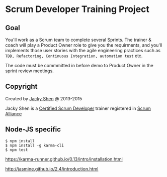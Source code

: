 Scrum Developer Training Project
================================


## Goal

You'll work as a Scrum team to complete several Sprints. The trainer & coach will play a Product Owner role to give you the requirments, and you'll implements those user stories with the agile engineering practices such as `TDD, Refactoring, Continuous Integration, automation test` etc.

The code must be commmitted in before demo to Product Owner in the sprint review meetings.




## Copyright

Created by [Jacky Shen](http://www.jackyshen.com) @ 2013-2015

Jacky Shen is a [Certified Scrum Developer](www.uperform.cn) trainer registered in [Scrum Alliance](scrumalliance.org)


## Node-JS specific

    $ npm install    
    $ npm install -g karma-cli
    $ npm test

<https://karma-runner.github.io/0.13/intro/installation.html>

<http://jasmine.github.io/2.4/introduction.html>